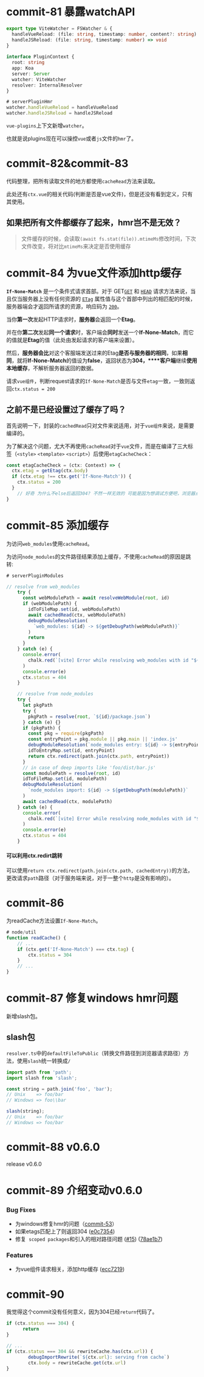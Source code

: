 # commit-81 暴露watchAPI

```typescript
export type ViteWatcher = FSWatcher & {
  handleVueReload: (file: string, timestamp: number, content?: string) => void
  handleJSReload: (file: string, timestamp: number) => void
}
  
interface PluginContext {
  root: string
  app: Koa
  server: Server
  watcher: ViteWatcher
  resolver: InternalResolver
}
```

```typescript
# serverPluginHmr
watcher.handleVueReload = handleVueReload
watcher.handleJSReload = handleJSReload
```

`vue-plugins`上下文新增`watcher`。

也就是说plugins现在可以操控`vue`或者`js`文件的`hmr`了。

# commit-82&commit-83

代码整理，把所有读取文件的地方都使用`cacheRead`方法来读取。 

此处还有`ctx.vue`的相关代码(判断是否是vue文件)，但是还没有看到定义，只有其使用。

## 如果把所有文件都缓存了起来，hmr岂不是无效？

> 文件缓存的时候，会读取`(await fs.stat(file)).mtimeMs`修改时间，下次文件改变，将对比`mtimeMs`来决定是否使用缓存

# commit-84 为vue文件添加http缓存

**`If-None-Match`** 是一个条件式请求首部。对于 GET[`GET`](https://developer.mozilla.org/zh-CN/docs/Web/HTTP/Methods/GET) 和 [`HEAD`](https://developer.mozilla.org/zh-CN/docs/Web/HTTP/Methods/HEAD) 请求方法来说，当且仅当服务器上没有任何资源的 [`ETag`](https://developer.mozilla.org/zh-CN/docs/Web/HTTP/Headers/ETag) 属性值与这个首部中列出的相匹配的时候，服务器端会才返回所请求的资源，响应码为 [`200`](https://developer.mozilla.org/zh-CN/docs/Web/HTTP/Status/200)。

当你**第一次**发起HTTP请求时，**服务器**会返回一个**Etag**。

并在你**第二次**发起**同一个请求**时，客户端会**同时**发送一个**If-None-Match**，而它的值就是**Etag**的值（此处由发起请求的客户端来设置）。

然后，**服务器会比**对这个客服端发送过来的Etag**是否与服务器的相同**，如果**相同**，就将**If-None-Match**的值设为**false**，返回状态为**304，****客户端**继续**使用本地缓存**，不解析服务器返回的数据。

请求`vue组件`，判断request请求的`If-None-Match`是否与文件`etag`一致，一致则返回`ctx.status = 200`

## 之前不是已经设置过了缓存了吗？

首先说明一下，封装的`cachedRead`只对文件来说适用，对于`vue组件`来说，是需要编译的。

为了解决这个问题，尤大不再使用`cacheRead`对于`vue`文件，而是在编译了三大标签（`<style>` `<template>` `<script>`）后使用`etagCacheCheck`：

```typescript
const etagCacheCheck = (ctx: Context) => {
  ctx.etag = getEtag(ctx.body)
  if (ctx.etag !== ctx.get('If-None-Match')) {
    ctx.status = 200
  }
    // 好奇 为什么不else后返回304? 不然一样无效的 可能是因为想调试方便吧，浏览器点击就弹出源码了，不用查看sources
}
```

# commit-85 添加缓存

为访问`web_modules`使用`cacheRead`。

为访问`node_modules`的文件路径结果添加上缓存，不使用`cacheRead`的原因是跳转:

```typescript
# serverPluginModules

// resolve from web_modules
    try {
      const webModulePath = await resolveWebModule(root, id)
      if (webModulePath) {
        idToFileMap.set(id, webModulePath)
        await cachedRead(ctx, webModulePath)
        debugModuleResolution(
          `web_modules: ${id} -> ${getDebugPath(webModulePath)}`
        )
        return
      }
    } catch (e) {
      console.error(
        chalk.red(`[vite] Error while resolving web_modules with id "${id}":`)
      )
      console.error(e)
      ctx.status = 404
    }

    // resolve from node_modules
    try {
      let pkgPath
      try {
        pkgPath = resolve(root, `${id}/package.json`)
      } catch (e) {}
      if (pkgPath) {
        const pkg = require(pkgPath)
        const entryPoint = pkg.module || pkg.main || 'index.js'
        debugModuleResolution(`node_modules entry: ${id} -> ${entryPoint}`)
        idToEntryMap.set(id, entryPoint)
        return ctx.redirect(path.join(ctx.path, entryPoint))
      }
      // in case of deep imports like 'foo/dist/bar.js'
      const modulePath = resolve(root, id)
      idToFileMap.set(id, modulePath)
      debugModuleResolution(
        `node_modules import: ${id} -> ${getDebugPath(modulePath)}`
      )
      await cachedRead(ctx, modulePath)
    } catch (e) {
      console.error(
        chalk.red(`[vite] Error while resolving node_modules with id "${id}":`)
      )
      console.error(e)
      ctx.status = 404
    }
```

#### 可以利用ctx.redirt跳转

可以使用`return ctx.redirect(path.join(ctx.path, cachedEntry))`的方法，更改请求`path`路径（对于服务端来说，对于一整个`http`是没有影响的）。

# commit-86

为readCache方法设置`If-None-Match`。

```typescript
# node/util
function readCache() {
    // ... 
    if (ctx.get('If-None-Match') === ctx.tag) {
        ctx.status = 304
    }
    // ...
}

```

# commit-87 修复windows hmr问题

新增slash包。

## slash包

`resolver.ts`中的`defaultFileToPublic`（转换文件路径到浏览器请求路径）方法，使用`slash`统一转换成`/`

```typescript
import path from 'path';
import slash from 'slash';

const string = path.join('foo', 'bar');
// Unix    => foo/bar
// Windows => foo\\bar

slash(string);
// Unix    => foo/bar
// Windows => foo/bar
```

# commit-88 v0.6.0

release v0.6.0

# commit-89 介绍变动v0.6.0

### Bug Fixes

- 为windows修复hmr的问题（[commit-53](https://github.com/Kingbultsea/vite-analysis/blob/master/commit-51-60/commit-51-60.md#handlejsreload)）
- 如果etags匹配上了则返回304 ([e0c7354](https://github.com/vuejs/vite/commit/e0c73543a6c792046f9d7e9a0a481f567f4e21ec))
- 修复` scoped packages`和引入的相对路径问题 ([#15](https://github.com/vuejs/vite/issues/15)) ([78ae1b7](https://github.com/vuejs/vite/commit/78ae1b745bc5cf269b6ccfc12b129b404f0e9026))

### Features

- 为vue组件请求相关，添加http缓存 ([ecc7219](https://github.com/vuejs/vite/commit/ecc7219786e363988976f15d9223565a34a673eb))

# commit-90

我觉得这个commit没有任何意义，因为304已经`return`代码了。

```typescript
if (ctx.status === 304) {
      return
}

// ...
if (ctx.status === 304 && rewriteCache.has(ctx.url)) {
        debugImportRewrite(`${ctx.url}: serving from cache`)
        ctx.body = rewriteCache.get(ctx.url)
}

```

